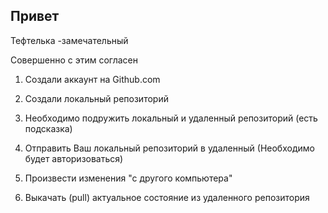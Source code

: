 ## Привет

Тефтелька -замечательный 

Совершенно с этим согласен

1. Cоздали аккаунт на Github.com

2. Создали локальный репозиторий

3. Необходимо подружить локальный и удаленный репозиторий (есть подсказка)

4. Отправить Ваш локальный репозиторий в удаленный (Необходимо будет авторизоваться) 

5. Произвести изменения "с другого компьютера"

6. Выкачать (pull) актуальное состояние из удаленного репозитория


